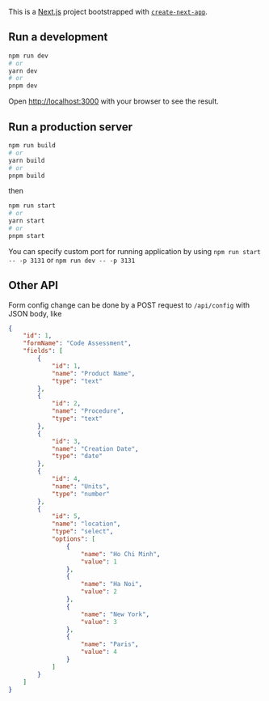 This is a [Next.js](https://nextjs.org/) project bootstrapped with [`create-next-app`](https://github.com/vercel/next.js/tree/canary/packages/create-next-app).

## Run a development


```bash
npm run dev
# or
yarn dev
# or
pnpm dev
```

Open [http://localhost:3000](http://localhost:3000) with your browser to see the result.

## Run a production server

```bash
npm run build
# or
yarn build
# or
pnpm build
```

then

```bash
npm run start
# or
yarn start
# or
pnpm start
```


You can specify custom port for running application by using
`npm run start -- -p 3131` or `npm run dev -- -p 3131`

## Other API

Form config change can be done by a POST request to `/api/config` with JSON body, like
```json
{
    "id": 1,
    "formName": "Code Assessment",
    "fields": [
        {
            "id": 1,
            "name": "Product Name",
            "type": "text"
        },
        {
            "id": 2,
            "name": "Procedure",
            "type": "text"
        },
        {
            "id": 3,
            "name": "Creation Date",
            "type": "date"
        },
        {
            "id": 4,
            "name": "Units",
            "type": "number"
        },
        {
            "id": 5,
            "name": "location",
            "type": "select",
            "options": [
                {
                    "name": "Ho Chi Minh",
                    "value": 1
                },
                {
                    "name": "Ha Noi",
                    "value": 2
                },
                {
                    "name": "New York",
                    "value": 3
                },
                {
                    "name": "Paris",
                    "value": 4
                }
            ]
        }
    ]
}
```
